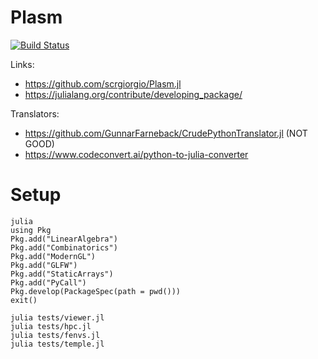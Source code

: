 # Plasm

[![Build Status](https://github.com/scrgiorgio/Plasm.jl/actions/workflows/CI.yml/badge.svg?branch=main)](https://github.com/scrgiorgio/Plasm.jl/actions/workflows/CI.yml?query=branch%3Amain)

Links:
- https://github.com/scrgiorgio/Plasm.jl
- https://julialang.org/contribute/developing_package/

Translators:
- https://github.com/GunnarFarneback/CrudePythonTranslator.jl  (NOT GOOD)
- https://www.codeconvert.ai/python-to-julia-converter


# Setup

```set PATH=%PATH%;c:/Julia-1.9.3\bin
julia
using Pkg
Pkg.add("LinearAlgebra")
Pkg.add("Combinatorics")
Pkg.add("ModernGL")
Pkg.add("GLFW")
Pkg.add("StaticArrays")
Pkg.add("PyCall")
Pkg.develop(PackageSpec(path = pwd()))
exit()

julia tests/viewer.jl
julia tests/hpc.jl
julia tests/fenvs.jl
julia tests/temple.jl
```

